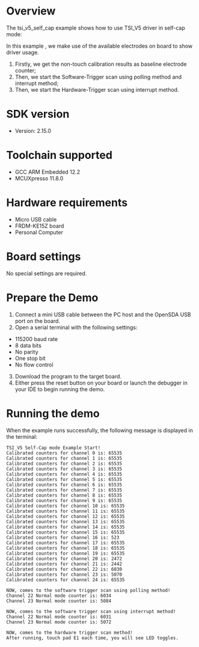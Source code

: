 Overview
========
The tsi_v5_self_cap example shows how to use TSI_V5 driver in self-cap mode:

In this example , we make use of the available electrodes on board to show driver usage.
1. Firstly, we get the non-touch calibration results as baseline electrode counter;
2. Then, we start the Software-Trigger scan using polling method and interrupt method;
3. Then, we start the Hardware-Trigger scan using interrupt method.


SDK version
===========
- Version: 2.15.0

Toolchain supported
===================
- GCC ARM Embedded  12.2
- MCUXpresso  11.8.0

Hardware requirements
=====================
- Micro USB cable
- FRDM-KE15Z board
- Personal Computer

Board settings
==============
No special settings are required.

Prepare the Demo
================
1. Connect a mini USB cable between the PC host and the OpenSDA USB port on the board.
2.  Open a serial terminal with the following settings:
   - 115200 baud rate
   - 8 data bits
   - No parity
   - One stop bit
   - No flow control
3. Download the program to the target board.
4. Either press the reset button on your board or launch the debugger in your IDE to begin running the demo.

Running the demo
================
When the example runs successfully, the following message is displayed in the terminal:

~~~~~~~~~~~~~~~~~~~~~
TSI_V5 Self-Cap mode Example Start!
Calibrated counters for channel 0 is: 65535
Calibrated counters for channel 1 is: 65535
Calibrated counters for channel 2 is: 65535
Calibrated counters for channel 3 is: 65535
Calibrated counters for channel 4 is: 65535
Calibrated counters for channel 5 is: 65535
Calibrated counters for channel 6 is: 65535
Calibrated counters for channel 7 is: 65535
Calibrated counters for channel 8 is: 65535
Calibrated counters for channel 9 is: 65535
Calibrated counters for channel 10 is: 65535
Calibrated counters for channel 11 is: 65535
Calibrated counters for channel 12 is: 65535
Calibrated counters for channel 13 is: 65535
Calibrated counters for channel 14 is: 65535
Calibrated counters for channel 15 is: 65535
Calibrated counters for channel 16 is: 523
Calibrated counters for channel 17 is: 65535
Calibrated counters for channel 18 is: 65535
Calibrated counters for channel 19 is: 65535
Calibrated counters for channel 20 is: 2472
Calibrated counters for channel 21 is: 2442
Calibrated counters for channel 22 is: 6030
Calibrated counters for channel 23 is: 5070
Calibrated counters for channel 24 is: 65535

NOW, comes to the software trigger scan using polling method!
Channel 22 Normal mode counter is: 6034
Channel 23 Normal mode counter is: 5084

NOW, comes to the software trigger scan using interrupt method!
Channel 22 Normal mode counter is: 6031
Channel 23 Normal mode counter is: 5072

NOW, comes to the hardware trigger scan method!
After running, touch pad E1 each time, you will see LED toggles.
~~~~~~~~~~~~~~~~~~~~~
